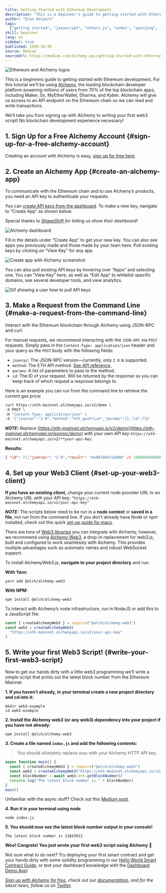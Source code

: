 ```yaml
---
title: Getting Started with Ethereum Development
description: "This is a beginner's guide to getting started with Ethereum development. We’ll take you from spinning up an API endpoint, to making a command line request, to writing your first web3 script! No blockchain development experience necessary!"
author: "Elan Halpern"
tags:
  ["getting started", "javascript", "ethers.js", "nodes", "querying", "alchemy"]
skill: beginner
lang: en
sidebar: true
published: 2020-10-30
source: Medium
sourceUrl: https://medium.com/alchemy-api/getting-started-with-ethereum-development-using-alchemy-c3d6a45c567f
---
```


![Ethereum and Alchemy logos](./ethereum-alchemy.png)

This is a beginners guide to getting started with Ethereum development. For this tutorial we'll be using [Alchemy](https://alchemyapi.io/), the leading blockchain developer platform powering millions of users from 70% of the top blockchain apps, including Maker, 0x, MyEtherWallet, Dharma, and Kyber. Alchemy will give us access to an API endpoint on the Ethereum chain so we can read and write transactions.

We’ll take you from signing up with Alchemy to writing your first web3 script! No blockchain development experience necessary!

## 1. Sign Up for a Free Alchemy Account {#sign-up-for-a-free-alchemy-account}

Creating an account with Alchemy is easy, [sign up for free here](https://auth.alchemyapi.io/signup).

## 2. Create an Alchemy App {#create-an-alchemy-app}

To communicate with the Ethereum chain and to use Alchemy’s products, you need an API key to authenticate your requests.

You can [create API keys from the dashboard](http://dashboard.alchemyapi.io/). To make a new key, navigate to “Create App” as shown below:

Special thanks to [_ShapeShift_](https://shapeshift.com/) _for letting us show their dashboard!_

![Alchemy dashboard](./alchemy-dashboard.png)

Fill in the details under “Create App” to get your new key. You can also see apps you previously made and those made by your team here. Pull existing keys by clicking on “View Key” for any app.

![Create app with Alchemy screenshot](./create-app.png)

You can also pull existing API keys by hovering over “Apps” and selecting one. You can “View Key” here, as well as “Edit App” to whitelist specific domains, see several developer tools, and view analytics.

![Gif showing a user how to pull API keys](./pull-api-keys.gif)

## 3. Make a Request from the Command Line {#make-a-request-from-the-command-line}

Interact with the Ethereum blockchain through Alchemy using JSON-RPC and curl.

For manual requests, we recommend interacting with the `JSON-RPC` via `POST` requests. Simply pass in the `Content-Type: application/json` header and your query as the `POST` body with the following fields:

- `jsonrpc`: The JSON-RPC version—currently, only `2.0` is supported.
- `method`: The ETH API method. [See API reference.](https://docs.alchemyapi.io/documentation/alchemy-api-reference/json-rpc)
- `params`: A list of parameters to pass to the method.
- `id`: The ID of your request. Will be returned by the response so you can keep track of which request a response belongs to.

Here is an example you can run from the command line to retrieve the current gas price:

```bash
curl https://eth-mainnet.alchemyapi.io/v2/demo \
-X POST \
-H "Content-Type: application/json" \
-d '{"jsonrpc":"2.0","method":"eth_gasPrice","params":[],"id":73}'
```

_**NOTE:** Replace [https://eth-mainnet.alchemyapi.io/v2/demo](https://eth-mainnet.alchemyapi.io/jsonrpc/demo) with your own API key `https://eth-mainnet.alchemyapi.io/v2/**your-api-key`._

**Results:**

```json
{ "id": 73,"jsonrpc": "2.0","result": "0x09184e72a000" // 10000000000000 }
```

## 4. Set up your Web3 Client {#set-up-your-web3-client}

**If you have an existing client,** change your current node provider URL to an Alchemy URL with your API key: `“https://eth-mainnet.alchemyapi.io/v2/your-api-key"`

**_NOTE:_** The scripts below need to be run in a **node context** or **saved in a file**, not run from the command line. If you don’t already have Node or npm installed, check out this quick [set-up guide for macs](https://app.gitbook.com/@alchemyapi/s/alchemy/guides/alchemy-for-macs).

There are tons of [Web3 libraries](https://docs.alchemyapi.io/guides/getting-started#other-web3-libraries) you can integrate with Alchemy, however, we recommend using [Alchemy Web3](https://docs.alchemy.com/reference/api-overview), a drop-in replacement for web3.js, built and configured to work seamlessly with Alchemy. This provides multiple advantages such as automatic retries and robust WebSocket support.

To install AlchemyWeb3.js, **navigate to your project directory** and run:

**With Yarn:**

```
yarn add @alch/alchemy-web3
```

**With NPM:**

```
npm install @alch/alchemy-web3
```

To interact with Alchemy’s node infrastructure, run in NodeJS or add this to a JavaScript file:

```js
const { createAlchemyWeb3 } = require("@alch/alchemy-web3")
const web3 = createAlchemyWeb3(
  "https://eth-mainnet.alchemyapi.io/v2/your-api-key"
)
```

## 5. Write your first Web3 Script! {#write-your-first-web3-script}

Now to get our hands dirty with a little web3 programming we’ll write a simple script that prints out the latest block number from the Ethereum Mainnet.

**1. If you haven’t already, in your terminal create a new project directory and cd into it:**

```
mkdir web3-example
cd web3-example
```

**2. Install the Alchemy web3 (or any web3) dependency into your project if you have not already:**

```
npm install @alch/alchemy-web3
```

**3. Create a file named `index.js` and add the following contents:**

> You should ultimately replace `demo` with your Alchemy HTTP API key.

```js
async function main() {
  const { createAlchemyWeb3 } = require("@alch/alchemy-web3")
  const web3 = createAlchemyWeb3("https://eth-mainnet.alchemyapi.io/v2/demo")
  const blockNumber = await web3.eth.getBlockNumber()
  console.log("The latest block number is " + blockNumber)
}
main()
```

Unfamiliar with the async stuff? Check out this [Medium post](https://medium.com/better-programming/understanding-async-await-in-javascript-1d81bb079b2c).

**4. Run it in your terminal using node**

```
node index.js
```

**5. You should now see the latest block number output in your console!**

```
The latest block number is 11043912
```

**Woo! Congrats! You just wrote your first web3 script using Alchemy 🎉**

Not sure what to do next? Try deploying your first smart contract and get your hands dirty with some solidity programming in our [Hello World Smart Contract Guide](https://docs.alchemyapi.io/tutorials/hello-world-smart-contract), or test your dashboard knowledge with the [Dashboard Demo App](https://docs.alchemyapi.io/tutorials/demo-app)!

_[Sign up with Alchemy for free](https://auth.alchemyapi.io/signup), check out our [documentation](https://docs.alchemyapi.io/), and for the latest news, follow us on [Twitter](https://twitter.com/AlchemyPlatform)_.
